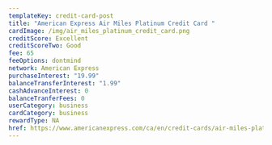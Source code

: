 ```yaml
---
templateKey: credit-card-post
title: "American Express Air Miles Platinum Credit Card "
cardImage: /img/air_miles_platinum_credit_card.png
creditScore: Excellent
creditScoreTwo: Good
fee: 65
feeOptions: dontmind
network: American Express
purchaseInterest: "19.99"
balanceTransferInterest: "1.99"
cashAdvanceInterest: 0
balanceTranferFees: 0
userCategory: business
cardCategory: business
rewardType: NA
href: https://www.americanexpress.com/ca/en/credit-cards/air-miles-platinum-credit-card/?linknav=ca-en-amex-cardshop-allcards-learn-americanExpressAIRMILESPlatinumCreditCard&cpid=100186460
---
```

